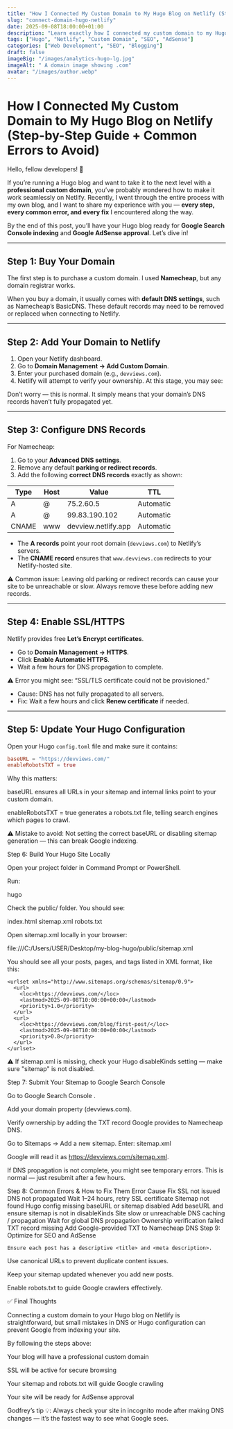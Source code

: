 ```yaml
---
title: "How I Connected My Custom Domain to My Hugo Blog on Netlify (Step-by-Step Guide + Common Errors to Avoid)"
slug: "connect-domain-hugo-netlify"
date: 2025-09-08T18:00:00+01:00
description: "Learn exactly how I connected my custom domain to my Hugo blog on Netlify, fixed common errors, enabled SSL, and prepared my site for Google Search Console and AdSense approval."
tags: ["Hugo", "Netlify", "Custom Domain", "SEO", "AdSense"]
categories: ["Web Development", "SEO", "Blogging"]
draft: false
imageBig: "/images/analytics-hugo-lg.jpg"
imageAlt: " A domain image showing .com"
avatar: "/images/author.webp"
---
```


# How I Connected My Custom Domain to My Hugo Blog on Netlify (Step-by-Step Guide + Common Errors to Avoid)

Hello, fellow developers! 👋  

If you’re running a Hugo blog and want to take it to the next level with a **professional custom domain**, you’ve probably wondered how to make it work seamlessly on Netlify. Recently, I went through the entire process with my own blog, and I want to share my experience with you — **every step, every common error, and every fix** I encountered along the way.  

By the end of this post, you’ll have your Hugo blog ready for **Google Search Console indexing** and **Google AdSense approval**. Let’s dive in!

---

## Step 1: Buy Your Domain

The first step is to purchase a custom domain. I used **Namecheap**, but any domain registrar works.  

When you buy a domain, it usually comes with **default DNS settings**, such as Namecheap’s BasicDNS. These default records may need to be removed or replaced when connecting to Netlify.  

---

## Step 2: Add Your Domain to Netlify

1. Open your Netlify dashboard.  
2. Go to **Domain Management → Add Custom Domain**.  
3. Enter your purchased domain (e.g., `devviews.com`).  
4. Netlify will attempt to verify your ownership. At this stage, you may see:


Don’t worry — this is normal. It simply means that your domain’s DNS records haven’t fully propagated yet.

---

## Step 3: Configure DNS Records

For Namecheap:  

1. Go to your **Advanced DNS settings**.  
2. Remove any default **parking or redirect records**.  
3. Add the following **correct DNS records** exactly as shown:

| Type  | Host | Value               | TTL       |
| ----- | ---- | ------------------- | --------- |
| A     | @    | 75.2.60.5           | Automatic |
| A     | @    | 99.83.190.102       | Automatic |
| CNAME | www  | devview.netlify.app | Automatic |

- The **A records** point your root domain (`devviews.com`) to Netlify’s servers.  
- The **CNAME record** ensures that `www.devviews.com` redirects to your Netlify-hosted site.  

⚠️ Common issue: Leaving old parking or redirect records can cause your site to be unreachable or slow. Always remove these before adding new records.

---

## Step 4: Enable SSL/HTTPS

Netlify provides free **Let’s Encrypt certificates**.  

- Go to **Domain Management → HTTPS**.  
- Click **Enable Automatic HTTPS**.  
- Wait a few hours for DNS propagation to complete.  

⚠️ Error you might see: “SSL/TLS certificate could not be provisioned.”  
- Cause: DNS has not fully propagated to all servers.  
- Fix: Wait a few hours and click **Renew certificate** if needed.

---

## Step 5: Update Your Hugo Configuration

Open your Hugo `config.toml` file and make sure it contains:

```toml
baseURL = "https://devviews.com/"
enableRobotsTXT = true
```

Why this matters:

baseURL ensures all URLs in your sitemap and internal links point to your custom domain.

enableRobotsTXT = true generates a robots.txt file, telling search engines which pages to crawl.

⚠️ Mistake to avoid: Not setting the correct baseURL or disabling sitemap generation — this can break Google indexing.

Step 6: Build Your Hugo Site Locally

Open your project folder in Command Prompt or PowerShell.

Run:

hugo


Check the public/ folder. You should see:

index.html
sitemap.xml
robots.txt


Open sitemap.xml locally in your browser:

file:///C:/Users/USER/Desktop/my-blog-hugo/public/sitemap.xml


You should see all your posts, pages, and tags listed in XML format, like this:

```
<urlset xmlns="http://www.sitemaps.org/schemas/sitemap/0.9">
  <url>
    <loc>https://devviews.com/</loc>
    <lastmod>2025-09-08T10:00:00+00:00</lastmod>
    <priority>1.0</priority>
  </url>
  <url>
    <loc>https://devviews.com/blog/first-post/</loc>
    <lastmod>2025-09-08T10:00:00+00:00</lastmod>
    <priority>0.8</priority>
  </url>
</urlset>
```

⚠️ If sitemap.xml is missing, check your Hugo disableKinds setting — make sure "sitemap" is not disabled.

Step 7: Submit Your Sitemap to Google Search Console

Go to Google Search Console
.

Add your domain property (devviews.com).

Verify ownership by adding the TXT record Google provides to Namecheap DNS.

Go to Sitemaps → Add a new sitemap. Enter:  sitemap.xml

Google will read it as https://devviews.com/sitemap.xml.

If DNS propagation is not complete, you might see temporary errors. This is normal — just resubmit after a few hours.

Step 8: Common Errors & How to Fix Them
Error	Cause	Fix
SSL not issued	DNS not propagated	Wait 1–24 hours, retry SSL certificate
Sitemap not found	Hugo config missing baseURL or sitemap disabled	Add baseURL and ensure sitemap is not in disableKinds
Site slow or unreachable	DNS caching / propagation	Wait for global DNS propagation
Ownership verification failed	TXT record missing	Add Google-provided TXT to Namecheap DNS
Step 9: Optimize for SEO and AdSense

```
Ensure each post has a descriptive <title> and <meta description>.
```

Use canonical URLs to prevent duplicate content issues.

Keep your sitemap updated whenever you add new posts.

Enable robots.txt to guide Google crawlers effectively.

✅ Final Thoughts

Connecting a custom domain to your Hugo blog on Netlify is straightforward, but small mistakes in DNS or Hugo configuration can prevent Google from indexing your site.

By following the steps above:

Your blog will have a professional custom domain

SSL will be active for secure browsing

Your sitemap and robots.txt will guide Google crawling

Your site will be ready for AdSense approval

Godfrey’s tip 💡: Always check your site in incognito mode after making DNS changes — it’s the fastest way to see what Google sees.